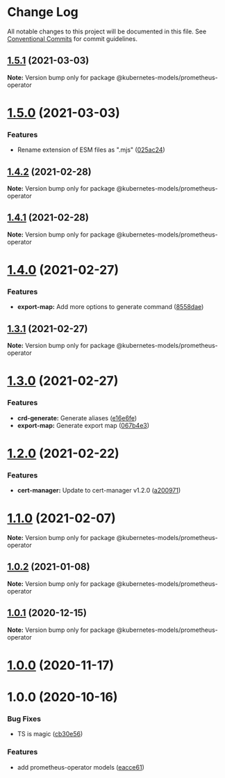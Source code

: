 # Change Log

All notable changes to this project will be documented in this file.
See [Conventional Commits](https://conventionalcommits.org) for commit guidelines.

## [1.5.1](https://github.com/tommy351/kubernetes-models-ts/compare/@kubernetes-models/prometheus-operator@1.5.0...@kubernetes-models/prometheus-operator@1.5.1) (2021-03-03)

**Note:** Version bump only for package @kubernetes-models/prometheus-operator





# [1.5.0](https://github.com/tommy351/kubernetes-models-ts/compare/@kubernetes-models/prometheus-operator@1.4.2...@kubernetes-models/prometheus-operator@1.5.0) (2021-03-03)


### Features

* Rename extension of ESM files as ".mjs" ([025ac24](https://github.com/tommy351/kubernetes-models-ts/commit/025ac24948a07f2d48cc3fe4d3b6329749bc5c3a))





## [1.4.2](https://github.com/tommy351/kubernetes-models-ts/compare/@kubernetes-models/prometheus-operator@1.4.1...@kubernetes-models/prometheus-operator@1.4.2) (2021-02-28)

**Note:** Version bump only for package @kubernetes-models/prometheus-operator





## [1.4.1](https://github.com/tommy351/kubernetes-models-ts/compare/@kubernetes-models/prometheus-operator@1.4.0...@kubernetes-models/prometheus-operator@1.4.1) (2021-02-28)

**Note:** Version bump only for package @kubernetes-models/prometheus-operator





# [1.4.0](https://github.com/tommy351/kubernetes-models-ts/compare/@kubernetes-models/prometheus-operator@1.3.1...@kubernetes-models/prometheus-operator@1.4.0) (2021-02-27)


### Features

* **export-map:** Add more options to generate command ([8558dae](https://github.com/tommy351/kubernetes-models-ts/commit/8558daedd09894c2098fa16dfd103858aeb40d5a))





## [1.3.1](https://github.com/tommy351/kubernetes-models-ts/compare/@kubernetes-models/prometheus-operator@1.3.0...@kubernetes-models/prometheus-operator@1.3.1) (2021-02-27)

**Note:** Version bump only for package @kubernetes-models/prometheus-operator





# [1.3.0](https://github.com/tommy351/kubernetes-models-ts/compare/@kubernetes-models/prometheus-operator@1.2.0...@kubernetes-models/prometheus-operator@1.3.0) (2021-02-27)


### Features

* **crd-generate:** Generate aliases ([e16e6fe](https://github.com/tommy351/kubernetes-models-ts/commit/e16e6fe8736e95cfc48dcfe4ab2f244ac33bb380))
* **export-map:** Generate export map ([067b4e3](https://github.com/tommy351/kubernetes-models-ts/commit/067b4e303c0f662e113fc2ee65e8edf36a86c958))





# [1.2.0](https://github.com/tommy351/kubernetes-models-ts/compare/@kubernetes-models/prometheus-operator@1.1.0...@kubernetes-models/prometheus-operator@1.2.0) (2021-02-22)


### Features

* **cert-manager:** Update to cert-manager v1.2.0 ([a200971](https://github.com/tommy351/kubernetes-models-ts/commit/a200971e3f51d3faa072c98456734aec797cee81))





# [1.1.0](https://github.com/tommy351/kubernetes-models-ts/compare/@kubernetes-models/prometheus-operator@1.0.2...@kubernetes-models/prometheus-operator@1.1.0) (2021-02-07)

**Note:** Version bump only for package @kubernetes-models/prometheus-operator





## [1.0.2](https://github.com/tommy351/kubernetes-models-ts/compare/@kubernetes-models/prometheus-operator@1.0.1...@kubernetes-models/prometheus-operator@1.0.2) (2021-01-08)

**Note:** Version bump only for package @kubernetes-models/prometheus-operator





## [1.0.1](https://github.com/tommy351/kubernetes-models-ts/compare/@kubernetes-models/prometheus-operator@1.0.0...@kubernetes-models/prometheus-operator@1.0.1) (2020-12-15)

**Note:** Version bump only for package @kubernetes-models/prometheus-operator





# [1.0.0](https://github.com/tommy351/kubernetes-models-ts/compare/@kubernetes-models/prometheus-operator@1.0.0...@kubernetes-models/prometheus-operator@1.0.0) (2020-11-17)



# 1.0.0 (2020-10-16)


### Bug Fixes

* TS is magic ([cb30e56](https://github.com/tommy351/kubernetes-models-ts/commit/cb30e56d1a99f9d3104ff8916a41f021d38b9645))


### Features

* add prometheus-operator models ([eacce61](https://github.com/tommy351/kubernetes-models-ts/commit/eacce6156ee87ed8942bf7959d1bf8fac03234f6))
